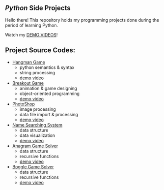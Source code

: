## *Python* Side Projects

Hello there!
This repository holds my programming projects done during the period of learning Python.

Watch my [DEMO VIDEOS](https://www.youtube.com/playlist?app=desktop&list=PL6FWNwNPGCE56gP3lxhYPLoUbqE_unUiP)!

## Project Source Codes:
* [Hangman Game](https://github.com/Sheng-Feng/Python_Projects/tree/main/Side_Projects/hangman_game)
  * python semantics & syntax
  * string processing
  * [demo video](https://youtube.com/shorts/0w1Jb6Zv01g)
* [Breakout Game](https://github.com/Sheng-Feng/Python_Projects/tree/main/Side_Projects/break_out_game)
  * animation & game designing
  * object-oriented programming
  * [demo video](https://youtube.com/shorts/CBodOWkBFSA)
* [PhotoShop](https://github.com/Sheng-Feng/Python_Projects/tree/main/Side_Projects/PhotoShop)
  * image processing
  * data file import & processing
  * [demo video](https://youtu.be/irq8c_Fpp6w)
* [Name Searching System](https://github.com/Sheng-Feng/Python_Projects/tree/main/Side_Projects/name_searching_system)
  * data structure
  * data visualization
  * [demo video](https://youtu.be/azf5Zhy-bxQ)
* [Anagram Game Solver](https://github.com/Sheng-Feng/Python_Projects/tree/main/Side_Projects/anagram_game_solver)
  * data structure
  * recursive functions
  * [demo video](https://youtu.be/WNiqeyIv4fM)
* [Boggle Game Solver](https://github.com/Sheng-Feng/Python_Projects/tree/main/Side_Projects/boggle_game_solver)
  * data structure
  * recursive functions
  * [demo video](https://youtu.be/m4z0Z8xgXQM)
